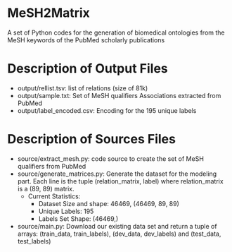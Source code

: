# MeSH2Matrix
A set of Python codes for the generation of biomedical ontologies from the MeSH keywords of the PubMed scholarly publications

# Description of Output Files
  - output/rellist.tsv: list of relations (size of 81k)
  - output/sample.txt: Set of MeSH qualifiers Associations extracted from PubMed
  - output/label_encoded.csv: Encoding for the 195 unique labels

# Description of Sources Files
  - source/extract_mesh.py: code source to create the set of MeSH qualifiers from PubMed
  - source/generate_matrices.py: Generate the dataset for the modeling part. Each line is the tuple (relation_matrix, label) where relation_matrix is a (89, 89) matrix.
    - Current Statistics:
      - Dataset Size and shape: 46469, (46469, 89, 89)
      - Unique Labels: 195
      - Labels Set Shape: (46469,)
  - source/main.py: Download our existing data set and return a tuple of arrays: (train_data, train_labels), (dev_data, dev_labels) and (test_data, test_labels)
